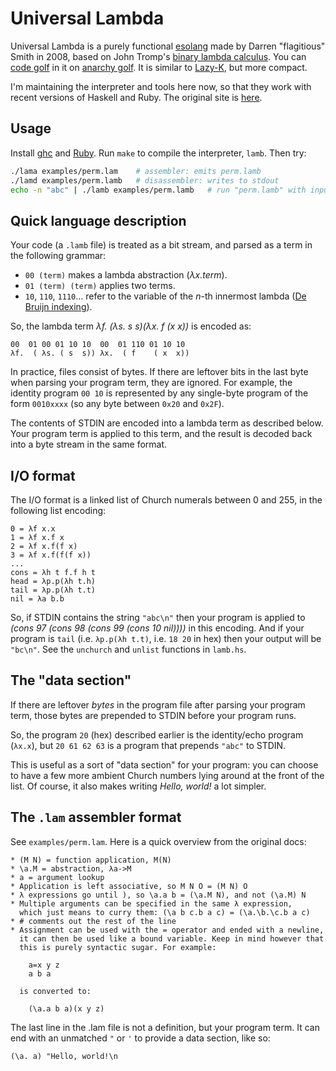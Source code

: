 # Universal Lambda
Universal Lambda is a purely functional [esolang](https://en.wikipedia.org/wiki/Esoteric_programming_language) made by Darren "flagitious" Smith in 2008, based on John Tromp's [binary lambda calculus](https://tromp.github.io/cl/Binary_lambda_calculus.html). You can [code golf](https://en.wikipedia.org/wiki/Code_golf) in it on [anarchy golf](http://golf.shinh.org). It is similar to [Lazy-K](https://esolangs.org/wiki/Lazy-K), but more compact.

I'm maintaining the interpreter and tools here now, so that they work with recent versions of Haskell and Ruby. The original site is [here](http://web.archive.org/web/20200707185352/http://www.golfscript.com/lam/).

## Usage
Install [ghc](https://www.haskell.org/ghc/) and [Ruby](https://www.ruby-lang.org/en/). Run `make` to compile the interpreter, `lamb`. Then try:

```bash
./lama examples/perm.lam    # assembler: emits perm.lamb
./lamd examples/perm.lamb   # disassembler: writes to stdout
echo -n "abc" | ./lamb examples/perm.lamb   # run "perm.lamb" with input
```

## Quick language description
Your code (a `.lamb` file) is treated as a bit stream, and parsed as a term in the following grammar:

* `00 (term)` makes a lambda abstraction (_λx.term_).
* `01 (term) (term)` applies two terms.
* `10`, `110`, `1110`… refer to the variable of the _n_-th innermost lambda ([De Bruijn indexing](https://en.wikipedia.org/wiki/De_Bruijn_index)).

So, the lambda term _λf. (λs. s s)(λx. f (x x))_ is encoded as:

    00  01 00 01 10 10  00  01 110 01 10 10
    λf.  ( λs. ( s  s)) λx.  ( f    ( x  x))

In practice, files consist of bytes. If there are leftover bits in the last byte when parsing your program term, they are ignored. For example, the identity program `00 10` is represented by any single-byte program of the form `0010xxxx` (so any byte between `0x20` and `0x2F`).

The contents of STDIN are encoded into a lambda term as described below. Your program term is applied to this term, and the result is decoded back into a byte stream in the same format.

## I/O format

The I/O format is a linked list of Church numerals between 0 and 255, in the following list encoding:

    0 = λf x.x
    1 = λf x.f x
    2 = λf x.f(f x)
    3 = λf x.f(f(f x))
    ...
    cons = λh t f.f h t
    head = λp.p(λh t.h)
    tail = λp.p(λh t.t)
    nil = λa b.b

So, if STDIN contains the string `"abc\n"` then your program is applied to _(cons 97 (cons 98 (cons 99 (cons 10 nil))))_ in this encoding. And if your program is `tail` (i.e. `λp.p(λh t.t)`, i.e. `18 20` in hex) then your output will be `"bc\n"`. See the `unchurch` and `unlist` functions in `lamb.hs`.

## The "data section"

If there are leftover _bytes_ in the program file after parsing your program term, those bytes are prepended to STDIN before your program runs.

So, the program `20` (hex) described earlier is the identity/echo program (`λx.x`), but `20 61 62 63` is a program that prepends `"abc"` to STDIN.

This is useful as a sort of "data section" for your program: you can choose to have a few more ambient Church numbers lying around at the front of the list. Of course, it also makes writing _Hello, world!_ a lot simpler.

## The `.lam` assembler format

See `examples/perm.lam`. Here is a quick overview from the original docs:

    * (M N) = function application, M(N)
    * \a.M = abstraction, λa->M
    * a = argument lookup
    * Application is left associative, so M N O = (M N) O
    * λ expressions go until ), so \a.a b = (\a.M N), and not (\a.M) N
    * Multiple arguments can be specified in the same λ expression,
      which just means to curry them: (\a b c.b a c) = (\a.\b.\c.b a c)
    * # comments out the rest of the line
    * Assignment can be used with the = operator and ended with a newline,
      it can then be used like a bound variable. Keep in mind however that
      this is purely syntactic sugar. For example:
      
        a=x y z
        a b a
      
      is converted to:
      
        (\a.a b a)(x y z)

The last line in the .lam file is not a definition, but your program term. It can end with an unmatched `"` or `'` to provide a data section, like so:

    (\a. a) "Hello, world!\n
